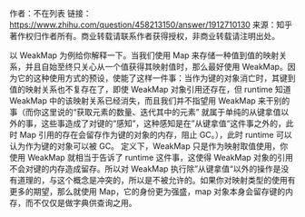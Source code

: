 作者：不在列表
链接：https://www.zhihu.com/question/458213150/answer/1912710130
来源：知乎
著作权归作者所有。商业转载请联系作者获得授权，非商业转载请注明出处。

以 WeakMap 为例给你解释一下。当我们使用 Map 来存储一种值到值的映射关系，并且自始至终只关心从一个值获得其映射值时，那么最好使用 WeakMap。因为它的这种使用方式的预设，使能了这样一件事：当作为键的对象消亡时，其键到值的映射关系也不复存在了，即使 WeakMap 对象引用还存在，但 runtime 知道 WeakMap 中的该映射关系已经消失，而且我们并不指望用 WeakMap 来干别的事（而你这里说的“获取元素的数量、迭代其中的元素” 就属于单纯的从键拿值以外的事，这些事造成了对键的“感知”，这种感知是在”从键拿值“这件事之外的，此时 Map 引用的存在会留存作为键的对象的内存，阻止 GC。），此时 runtime 可以认为作为键的对象可以被 GC。 定义下，WeakMap 只是作为映射取值使用，你使用 WeakMap 就相当于告诉了 runtime 这件事，这使得 WeakMap 对象的引用不会对键的内存造成留存。所以对 WeakMap 执行除”从键拿值“以外的操作是没有道理的，与这个概念是冲突的，所以是不被允许的。如果你对映射类型的使用有更多的期望，那么就使用 Map，它的身份更为强盛，map 对象本身会留存键的内存，而不仅仅是做字典供查询之用。
